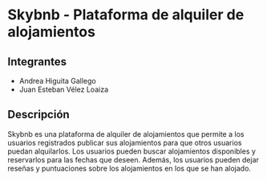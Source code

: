 # Skybnb - Plataforma de alquiler de alojamientos

## Integrantes

- Andrea Higuita Gallego
- Juan Esteban Vélez Loaiza

## Descripción

Skybnb es una plataforma de alquiler de alojamientos que permite a los usuarios registrados publicar sus alojamientos para que otros usuarios puedan alquilarlos. Los usuarios pueden buscar alojamientos disponibles y reservarlos para las fechas que deseen. Además, los usuarios pueden dejar reseñas y puntuaciones sobre los alojamientos en los que se han alojado.
